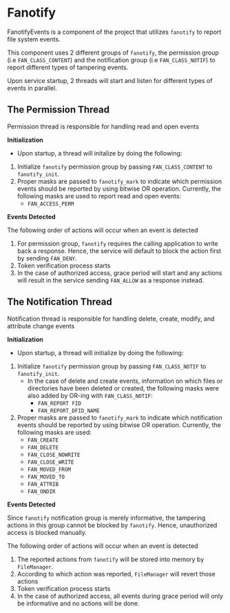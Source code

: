 # Fanotify

FanotifyEvents is a component of the project that utilizes `fanotify` to report file system events. 

This component uses 2 different groups of `fanotify`, the permission group (i.e `FAN_CLASS_CONTENT`) and the notification group (i.e `FAN_CLASS_NOTIF`) to report different types of tampering events. 

Upon service startup, 2 threads will start and listen for different types of events in parallel.

## The Permission Thread

Permission thread is responsible for handling read and open events

<b>Initialization</b>

- Upon startup, a thread will initalize by doing the following:
1. Initialize `fanotify` permission group by passing `FAN_CLASS_CONTENT` to `fanotify_init`. 
2. Proper masks are passed to `fanotify_mark` to indicate which permission events should be reported by using bitwise OR operation. Currently, the following masks are used to report read and open events:
    - `FAN_ACCESS_PERM`

<b>Events Detected</b>

The following order of actions will occur when an event is detected
1. For permission group, `fanotify` requires the calling application to write back a response. Hence, the service will default to block the action first by sending `FAN_DENY`.
2. Token verification process starts
3. In the case of authorized access, grace period will start and any actions will result in the service sending `FAN_ALLOW` as a response instead.

## The Notification Thread

Notification thread is responsible for handling delete, create, modify, and attribute change events

<b>Initialization</b>

- Upon startup, a thread will initialize by doing the following:
1. Initialize `fanotify` permission group by passing `FAN_CLASS_NOTIF` to `fanotify_init`.
    - In the case of delete and create events, information on which files or directories have been deleted or created, the following masks were also added by OR-ing with `FAN_CLASS_NOTIF`:
        - `FAN_REPORT FID`
        - `FAN_REPORT_DFID_NAME`
2. Proper masks are passed to `fanotify_mark` to indicate which notification events should be reported by using bitwise OR operation. Currently, the following masks are used:
    - `FAN_CREATE`
    - `FAN_DELETE`
    - `FAN_CLOSE_NOWRITE`
    - `FAN_CLOSE_WRITE`
    - `FAN_MOVED_FROM`
    - `FAN_MOVED_TO`
    - `FAN_ATTRIB`
    - `FAN_ONDIR`

<b>Events Detected</b>

Since `fanotify` notification group is merely informative, the tampering actions in this group cannot be blocked by `fanotify`. Hence, unauthorized access is blocked manually. 

The following order of actions will occur when an event is detected
1. The reported actions from `fanotify` will be stored into memory by `FileManager`. 
2. According to which action was reported, `FileManager` will revert those actions
3. Token verification process starts
4. In the case of authorized access, all events during grace period will only be informative and no actions will be done.
